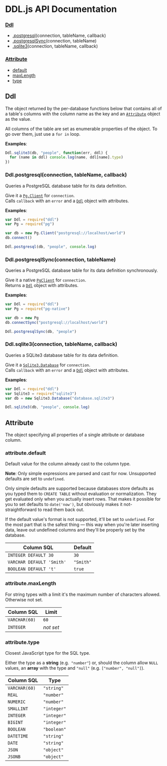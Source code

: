 DDL.js API Documentation
========================
### [Ddl](#Ddl)
- [.postgresql](#Ddl.postgresql)(connection, tableName, callback)
- [.postgresqlSync](#Ddl.postgresqlSync)(connection, tableName)
- [.sqlite3](#Ddl.sqlite3)(connection, tableName, callback)

### [Attribute](#Attribute)
- [default](#attribute.default)
- [maxLength](#attribute.maxLength)
- [type](#attribute.type)


Ddl <a name="Ddl"></a>
---
The object returned by the per-database functions below that contains all
of a table's columns with the column name as the key and an
[`Attribute`](#Attribute) object as the value.

All columns of the table are set as enumerable properties of the object.
To go over them, just use a `for in` loop.

**Examples**:
```javascript
Ddl.sqlite3(db, "people", function(err, ddl) {
  for (name in ddl) console.log(name, ddl[name].type)
})
```

### Ddl.postgresql(connection, tableName, callback) <a name="Ddl.postgresql"></a>
Queries a PostgreSQL database table for its data definition.

Give it a [`Pg.Client`](https://github.com/brianc/node-postgres/wiki/Client)
for `connection`.  
Calls `callback` with an `error` and a [`Ddl`](#Ddl) object with attributes.

**Examples**:
```javascript
var Ddl = require("ddl")
var Pg = require("pg")

var db = new Pg.Client("postgresql://localhost/world")
db.connect()

Ddl.postgresql(db, "people", console.log)
```

### Ddl.postgresqlSync(connection, tableName) <a name="Ddl.postgresqlSync"></a>
Queries a PostgreSQL database table for its data definition synchronously.

Give it a native [`PgClient`](https://github.com/brianc/node-pg-native) for
`connection`.  
Returns a [`Ddl`](#Ddl) object with attributes.

**Examples**:
```javascript
var Ddl = require("ddl")
var Pg = require("pg-native")

var db = new Pg
db.connectSync("postgresql://localhost/world")

Ddl.postgresqlSync(db, "people")
```

### Ddl.sqlite3(connection, tableName, callback) <a name="Ddl.sqlite3"></a>
Queries a SQLite3 database table for its data definition.

Give it a [`Sqlite3.Database`][Sqlite.Database] for `connection`.  
Calls `callback` with an `error` and a [`Ddl`](#Ddl) object with attributes.

[Sqlite.Database]: https://github.com/developmentseed/node-sqlite3/wiki/API

**Examples**:
```javascript
var Ddl = require("ddl")
var Sqlite3 = require("sqlite3")
var db = new Sqlite3.Database("database.sqlite3")

Ddl.sqlite3(db, "people", console.log)
```


Attribute <a name="Attribute"></a>
---------
The object specifying all properties of a single attribute or database
column.

### attribute.default <a name="attribute.default"></a>
Default value for the column already cast to the column type.

**Note**: Only simple expressions are parsed and cast for now. Unsupported
defaults are set to `undefined`.

Only simple defaults are supported because databases store defaults as you
typed them to `CREATE TABLE` without evaluation or normalization. They get
evaluated only when you actually insert rows. That makes it possible for you
to set defaults to `date('now')`, but obviously makes it not-straightforward
to read them back out.

If the default value's format is not supported, it'll be set to `undefined`.
For the most part that is the safest thing — this way when you're later
inserting data, leave out undefined columns and they'll be properly set by
the database.

Column SQL                | Default
--------------------------|--------
`INTEGER DEFAULT 30      `| `30`
`VARCHAR DEFAULT 'Smith' `| `"Smith"`
`BOOLEAN DEFAULT 't'     `| `true`

### attribute.maxLength <a name="attribute.maxLength"></a>
For string types with a limit it's the maximum number of characters allowed.
Otherwise not set.

Column SQL    | Limit
--------------|------
`VARCHAR(60) `| `60`
`INTEGER     `| *not set*

### attribute.type <a name="attribute.type"></a>
Closest JavaScript type for the SQL type.

Either the type as a **string** (e.g.` "number"`) or, should the column
allow `NULL` values, an **array** with the type and `"null"`
(e.g. `["number", "null"]`).

Column SQL    | Type
--------------|-----
`VARCHAR(60) `| `"string"`
`REAL        `| `"number"`
`NUMERIC     `| `"number"`
`SMALLINT    `| `"integer"`
`INTEGER     `| `"integer"`
`BIGINT      `| `"integer"`
`BOOLEAN     `| `"boolean"`
`DATETIME    `| `"string"`
`DATE        `| `"string"`
`JSON        `| `"object"`
`JSONB       `| `"object"`
